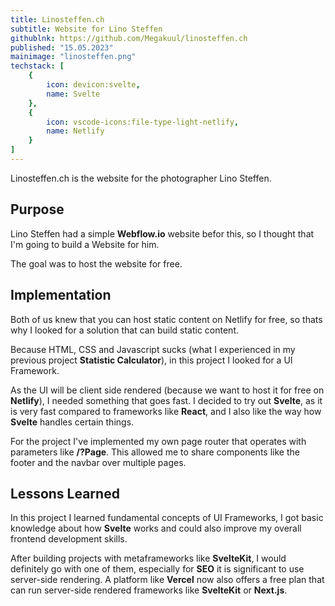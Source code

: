 ```yaml
---
title: Linosteffen.ch
subtitle: Website for Lino Steffen
githublnk: https://github.com/Megakuul/linosteffen.ch
published: "15.05.2023"
mainimage: "linosteffen.png"
techstack: [
    {
        icon: devicon:svelte,
        name: Svelte
    },
    {
        icon: vscode-icons:file-type-light-netlify,
        name: Netlify
    }
]
---
```


Linosteffen.ch is the website for the photographer Lino Steffen.

## Purpose

Lino Steffen had a simple **Webflow.io** website befor this, so I thought that I'm going to build a Website for him.

The goal was to host the website for free.

## Implementation

Both of us knew that you can host static content on Netlify for free, so thats why I looked for a solution that can build static content.

Because HTML, CSS and Javascript sucks (what I experienced in my previous project **Statistic Calculator**), in this project I looked for a UI Framework.

As the UI will be client side rendered (because we want to host it for free on **Netlify**), I needed something that goes fast. I decided to try out **Svelte**, as it is very fast compared to frameworks like **React**, and I also like the way how **Svelte** handles certain things.

For the project I've implemented my own page router that operates with parameters like **/?Page**. This allowed me to share components like the footer and the navbar over multiple pages.

## Lessons Learned

In this project I learned fundamental concepts of UI Frameworks, I got basic knowledge about how **Svelte** works and could also improve my overall frontend development skills.

After building projects with metaframeworks like **SvelteKit**, I would 
definitely go with one of them, especially for **SEO** it is significant to use server-side rendering.
A platform like **Vercel** now also offers a free plan that can run server-side rendered frameworks like **SvelteKit** or **Next.js**.